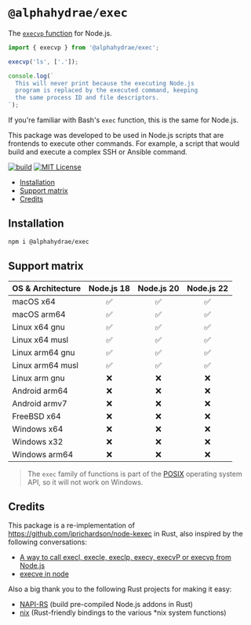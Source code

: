 # `@alphahydrae/exec`

The [`execvp` function](https://linux.die.net/man/3/execvp) for Node.js.

```js
import { execvp } from '@alphahydrae/exec';

execvp('ls', ['.']);

console.log(`
  This will never print because the executing Node.js
  program is replaced by the executed command, keeping
  the same process ID and file descriptors.
`);
```

If you're familiar with Bash's `exec` function, this is the same for Node.js.

This package was developed to be used in Node.js scripts that are frontends to
execute other commands. For example, a script that would build and execute a
complex SSH or Ansible command.

[![build](https://github.com/AlphaHydrae/node-exec/actions/workflows/build.yml/badge.svg)](https://github.com/AlphaHydrae/node-exec/actions/workflows/build.yml)
[![MIT License](https://img.shields.io/static/v1?label=license&message=MIT&color=informational)](https://opensource.org/licenses/MIT)

<!-- START doctoc generated TOC please keep comment here to allow auto update -->
<!-- DON'T EDIT THIS SECTION, INSTEAD RE-RUN doctoc TO UPDATE -->

- [Installation](#installation)
- [Support matrix](#support-matrix)
- [Credits](#credits)

<!-- END doctoc generated TOC please keep comment here to allow auto update -->

## Installation

```bash
npm i @alphahydrae/exec
```

## Support matrix

| OS & Architecture | Node.js 18 | Node.js 20 | Node.js 22 |
| :---------------- | :--------: | :--------: | :--------: |
| macOS x64         |     ✅      |     ✅      |     ✅      |
| macOS arm64       |     ✅      |     ✅      |     ✅      |
| Linux x64 gnu     |     ✅      |     ✅      |     ✅      |
| Linux x64 musl    |     ✅      |     ✅      |     ✅      |
| Linux arm64 gnu   |     ✅      |     ✅      |     ✅      |
| Linux arm64 musl  |     ✅      |     ✅      |     ✅      |
| Linux arm gnu     |     ❌      |     ❌      |     ❌      |
| Android arm64     |     ❌      |     ❌      |     ❌      |
| Android armv7     |     ❌      |     ❌      |     ❌      |
| FreeBSD x64       |     ❌      |     ❌      |     ❌      |
| Windows x64       |     ❌      |     ❌      |     ❌      |
| Windows x32       |     ❌      |     ❌      |     ❌      |
| Windows arm64     |     ❌      |     ❌      |     ❌      |

> The `exec` family of functions is part of the
> [POSIX](https://en.wikipedia.org/wiki/POSIX) operating system API, so it will
> not work on Windows.

## Credits

This package is a re-implementation of
https://github.com/jprichardson/node-kexec in Rust, also inspired by the
following conversations:

- [A way to call execl, execle, execlp, execv, execvP or execvp from Node.js](https://stackoverflow.com/a/77774287/249893)
- [execve in node](https://groups.google.com/g/nodejs/c/4vtWG1KCQC4)

Also a big thank you to the following Rust projects for making it easy:

- [NAPI-RS](https://napi.rs) (build pre-compiled Node.js addons in Rust)
- [nix](https://docs.rs/nix) (Rust-friendly bindings to the various *nix system functions)
